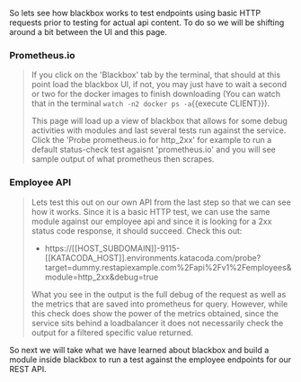 So lets see how blackbox works to test endpoints using basic HTTP requests prior to testing for actual api content.  To do so we will be shifting around a bit between the UI and this page.

### Prometheus.io

> If you click on the 'Blackbox' tab by the terminal, that should at this point load the blackbox UI, if not, you may just have to wait a second or two for the docker images to finish downloading (You can watch that in the terminal `watch -n2 docker ps -a`{{execute CLIENT}}).  
>
> This page will load up a view of blackbox that allows for some debug activities with modules and last several tests run against the service.  Click the 'Probe prometheus.io for http_2xx' for example to run a default status-check test agaisnt 'prometheus.io' and you will see sample output of what prometheus then scrapes.

### Employee API

> Lets test this out on our own API from the last step so that we can see how it works.  Since it is a basic HTTP test, we can use the same module against our employee api and since it is looking for a 2xx status code response, it should succeed.  Check this out:
>
> * https://[[HOST_SUBDOMAIN]]-9115-[[KATACODA_HOST]].environments.katacoda.com/probe?target=dummy.restapiexample.com%2Fapi%2Fv1%2Femployees&module=http_2xx&debug=true
>
> What you see in the output is the full debug of the request as well as the metrics that are saved into prometheus for query.  However, while this check does show the power of the metrics obtained, since the service sits behind a loadbalancer it does not necessarily check the output for a filtered specific value returned.

So next we will take what we have learned about blackbox and build a module inside blackbox to run a test against the employee endpoints for our REST API.
